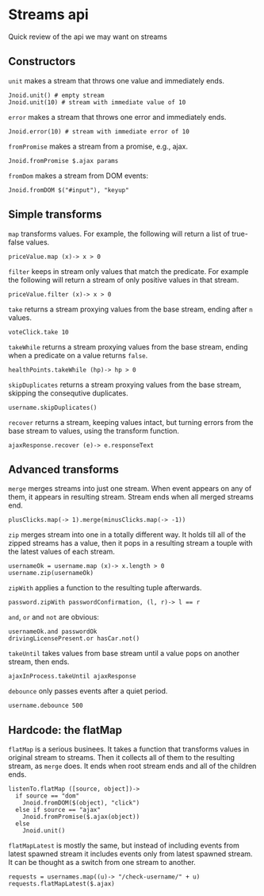 Streams api
===========

Quick review of the api we may want on streams

Constructors
------------

`unit` makes a stream that throws one value and immediately ends.

    Jnoid.unit() # empty stream
    Jnoid.unit(10) # stream with immediate value of 10

`error` makes a stream that throws one error and immediately ends.

    Jnoid.error(10) # stream with immediate error of 10

`fromPromise` makes a stream from a promise, e.g., ajax.

    Jnoid.fromPromise $.ajax params

`fromDom` makes a stream from DOM events:

    Jnoid.fromDOM $("#input"), "keyup"

Simple transforms
-----------------

`map` transforms values. For example, the following will return a list of
true-false values.

    priceValue.map (x)-> x > 0

`filter` keeps in stream only values that match the predicate. For
example the following will return a stream of only positive values in
that stream.

    priceValue.filter (x)-> x > 0

`take` returns a stream proxying values from the base stream,
ending after `n` values.

    voteClick.take 10

`takeWhile` returns a stream proxying values from the base stream,
ending when a predicate on a value returns `false`.

    healthPoints.takeWhile (hp)-> hp > 0

`skipDuplicates` returns a stream proxying values from the base
stream, skipping the consequtive duplicates.

    username.skipDuplicates()

`recover` returns a stream, keeping values intact, but turning
errors from the base stream to values, using the transform
function.

    ajaxResponse.recover (e)-> e.responseText

Advanced transforms
-------------------

`merge` merges streams into just one stream. When event appears on
any of them, it appears in resulting stream. Stream ends when all
merged streams end.

    plusClicks.map(-> 1).merge(minusClicks.map(-> -1))

`zip` merges stream into one in a totally different way. It holds
till all of the zipped streams has a value, then it pops in a
resulting stream a touple with the latest values of each stream.

    usernameOk = username.map (x)-> x.length > 0
    username.zip(usernameOk)

`zipWith` applies a function to the resulting tuple afterwards.

    password.zipWith passwordConfirmation, (l, r)-> l == r

`and`, `or` and `not` are obvious:

    usernameOk.and passwordOk
    drivingLicensePresent.or hasCar.not()

`takeUntil` takes values from base stream until a value pops on
another stream, then ends.

    ajaxInProcess.takeUntil ajaxResponse

`debounce` only passes events after a quiet period.

    username.debounce 500

Hardcode: the flatMap
---------------------

`flatMap` is a serious businees. It takes a function that
transforms values in original stream to streams. Then it collects
all of them to the resulting stream, as `merge` does. It ends when
root stream ends and all of the children ends.

    listenTo.flatMap ([source, object])->
      if source == "dom"
        Jnoid.fromDOM($(object), "click")
      else if source == "ajax"
        Jnoid.fromPromise($.ajax(object))
      else
        Jnoid.unit()

`flatMapLatest` is mostly the same, but instead of including
events from latest spawned stream it includes events only from
latest spawned stream. It can be thought as a switch from one
stream to another.

    requests = usernames.map((u)-> "/check-username/" + u)
    requests.flatMapLatest($.ajax)
